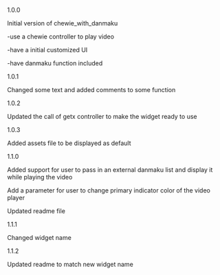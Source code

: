1.0.0

Initial version of chewie_with_danmaku

-use a chewie controller to play video

-have a initial customized UI

-have danmaku function included

1.0.1

Changed some text and added comments to some function

1.0.2

Updated the call of getx controller to make the widget ready to use

1.0.3

Added assets file to be displayed as default

1.1.0

Added support for user to pass in an external danmaku list and display it while playing the video

Add a parameter for user to change primary indicator color of the video player

Updated readme file

1.1.1

Changed widget name

1.1.2

Updated readme to match new widget name